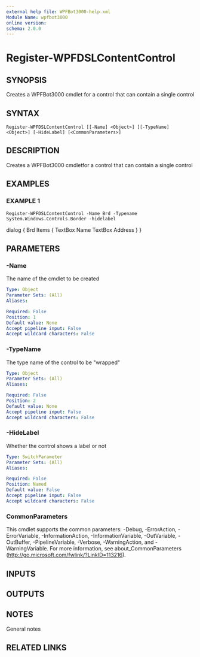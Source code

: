```yaml
---
external help file: WPFBot3000-help.xml
Module Name: wpfbot3000
online version:
schema: 2.0.0
---
```


# Register-WPFDSLContentControl

## SYNOPSIS
Creates a WPFBot3000 cmdlet for a control that can contain a single control

## SYNTAX

```
Register-WPFDSLContentControl [[-Name] <Object>] [[-TypeName] <Object>] [-HideLabel] [<CommonParameters>]
```

## DESCRIPTION
Creates a WPFBot3000 cmdletfor a control that can contain a single control

## EXAMPLES

### EXAMPLE 1
```
Register-WPFDSLContentControl -Name Brd -Typename System.Windows.Controls.Border -hidelabel
```

dialog {
    Brd Items {
                TextBox Name
                TextBox Address
    }
}

## PARAMETERS

### -Name
The name of the cmdlet to be created

```yaml
Type: Object
Parameter Sets: (All)
Aliases:

Required: False
Position: 1
Default value: None
Accept pipeline input: False
Accept wildcard characters: False
```

### -TypeName
The type name of the control to be "wrapped"

```yaml
Type: Object
Parameter Sets: (All)
Aliases:

Required: False
Position: 2
Default value: None
Accept pipeline input: False
Accept wildcard characters: False
```

### -HideLabel
Whether the control shows a label or not

```yaml
Type: SwitchParameter
Parameter Sets: (All)
Aliases:

Required: False
Position: Named
Default value: False
Accept pipeline input: False
Accept wildcard characters: False
```

### CommonParameters
This cmdlet supports the common parameters: -Debug, -ErrorAction, -ErrorVariable, -InformationAction, -InformationVariable, -OutVariable, -OutBuffer, -PipelineVariable, -Verbose, -WarningAction, and -WarningVariable.
For more information, see about_CommonParameters (http://go.microsoft.com/fwlink/?LinkID=113216).

## INPUTS

## OUTPUTS

## NOTES
General notes

## RELATED LINKS
